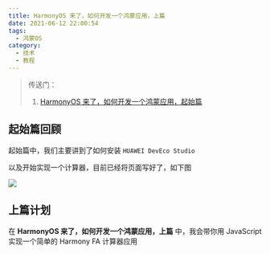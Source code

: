 ```yaml
---
title: HarmonyOS 来了，如何开发一个鸿蒙应用，上篇
date: 2021-06-12 22:00:54
tags:
  - 鸿蒙OS
category:
  - 技术
  - 教程
---
```


> 传送门：
> 1. [HarmonyOS 来了，如何开发一个鸿蒙应用，起始篇](https://yzl.xyz/lin/2021/06/HarmonyOS-%E6%9D%A5%E4%BA%86%EF%BC%8C%E5%A6%82%E4%BD%95%E5%BC%80%E5%8F%91%E4%B8%80%E4%B8%AA%E9%B8%BF%E8%92%99%E5%BA%94%E7%94%A8%EF%BC%8C%E8%B5%B7%E5%A7%8B%E7%AF%87/df3d41dda45e.html)


## 起始篇回顾

起始篇中，我们主要讲到了如何安装 `HUAWEI DevEco Studio`

以及开始实现一个计算器，目前已经将页面写好了，如下图

<!-- more -->

![](harmony-project-priview.png)


## 上篇计划

在 **HarmonyOS 来了，如何开发一个鸿蒙应用，上篇** 中，我会带你用 JavaScript 实现一个简单的 Harmony FA 计算器应用


